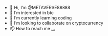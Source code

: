- 👋 Hi, I’m @METAVERSE88888
- 👀 I’m interested in btc
- 🌱 I’m currently learning coding
- 💞️ I’m looking to collaborate on cryptocurrency
- 📫 How to reach me [...](https://twitter.com/METAVERSE88888)

<!---
METAVERSE88888/METAVERSE88888 is a ✨ special ✨ repository because its `README.md` (this file) appears on your GitHub profile.
You can click the Preview link to take a look at your changes.
--->
